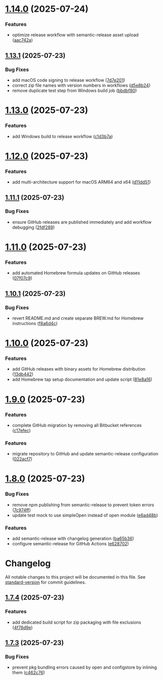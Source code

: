 # [1.14.0](https://github.com/yotoplay/twine-to-yoto/compare/v1.13.1...v1.14.0) (2025-07-24)


### Features

* optimize release workflow with semantic-release asset upload ([aac742a](https://github.com/yotoplay/twine-to-yoto/commit/aac742a4247ae8a7d887a6ca8992f25d0145cf21))

## [1.13.1](https://github.com/yotoplay/twine-to-yoto/compare/v1.13.0...v1.13.1) (2025-07-23)


### Bug Fixes

* add macOS code signing to release workflow ([7d7e201](https://github.com/yotoplay/twine-to-yoto/commit/7d7e201acc2d635865786f2286615a20aea0e279))
* correct zip file names with version numbers in workflows ([d5e8b24](https://github.com/yotoplay/twine-to-yoto/commit/d5e8b24a63b52840aaca06043fe6675f44f0bb81))
* remove duplicate test step from Windows build job ([bbdbf80](https://github.com/yotoplay/twine-to-yoto/commit/bbdbf8085cec56ffdc500918789d86eaf713c1b3))

# [1.13.0](https://github.com/yotoplay/twine-to-yoto/compare/v1.12.0...v1.13.0) (2025-07-23)


### Features

* add Windows build to release workflow ([c1d3b7a](https://github.com/yotoplay/twine-to-yoto/commit/c1d3b7a506a1798f2a9d5cd9b277336ef5646e82))

# [1.12.0](https://github.com/yotoplay/twine-to-yoto/compare/v1.11.1...v1.12.0) (2025-07-23)


### Features

* add multi-architecture support for macOS ARM64 and x64 ([d11dd51](https://github.com/yotoplay/twine-to-yoto/commit/d11dd514aa4551403f74d5c60fdf7d7c6af35e8c))

## [1.11.1](https://github.com/yotoplay/twine-to-yoto/compare/v1.11.0...v1.11.1) (2025-07-23)


### Bug Fixes

* ensure GitHub releases are published immediately and add workflow debugging ([2fdf289](https://github.com/yotoplay/twine-to-yoto/commit/2fdf28913f5e43e76e76da19124a15d7ed180041))

# [1.11.0](https://github.com/yotoplay/twine-to-yoto/compare/v1.10.1...v1.11.0) (2025-07-23)


### Features

* add automated Homebrew formula updates on GitHub releases ([07f07c9](https://github.com/yotoplay/twine-to-yoto/commit/07f07c94d5661487ae1f5f23026e86ab4769676b))

## [1.10.1](https://github.com/yotoplay/twine-to-yoto/compare/v1.10.0...v1.10.1) (2025-07-23)


### Bug Fixes

* revert README.md and create separate BREW.md for Homebrew instructions ([f8a6d4c](https://github.com/yotoplay/twine-to-yoto/commit/f8a6d4ccf0b23dc5d2254656d3632e62bd7ffc01))

# [1.10.0](https://github.com/yotoplay/twine-to-yoto/compare/v1.9.0...v1.10.0) (2025-07-23)


### Features

* add GitHub releases with binary assets for Homebrew distribution ([13db442](https://github.com/yotoplay/twine-to-yoto/commit/13db442d96ee11a82bbc63f577d3adfc1cfffe39))
* add Homebrew tap setup documentation and update script ([81e8a16](https://github.com/yotoplay/twine-to-yoto/commit/81e8a16e072d8a1b47c07546305fc2057ddcbaab))

# [1.9.0](https://github.com/yotoplay/twine-to-yoto/compare/v1.8.2...v1.9.0) (2025-07-23)


### Features

* complete GitHub migration by removing all Bitbucket references ([c17efec](https://github.com/yotoplay/twine-to-yoto/commit/c17efecdb515213c291172c63471a4ca8b1eace6))

### Features

* migrate repository to GitHub and update semantic-release configuration ([022acf7](https://github.com/yotoplay/twine-to-yoto/commit/022acf7e5575e2bf30593a52bd380a44527aac9b))

# [1.8.0](https://github.com/yotoplay/twine-to-yoto/compare/v1.7.4...v1.8.0) (2025-07-23)


### Bug Fixes

* remove npm publishing from semantic-release to prevent token errors ([7c974ff](https://github.com/yotoplay/twine-to-yoto/commit/7c974ff91a7510b9e705addac6a8630b219ec814))
* update test mock to use simpleOpen instead of open module ([e6ad48b](https://github.com/yotoplay/twine-to-yoto/commit/e6ad48b32e76e1f69edad25ffdd8764d4f45f4a7))


### Features

* add semantic-release with changelog generation ([ba65b36](https://github.com/yotoplay/twine-to-yoto/commit/ba65b36f693026ef63edccea4a97b13279498f2d))
* configure semantic-release for GitHub Actions ([e628702](https://github.com/yotoplay/twine-to-yoto/commit/e628702171b77208f63a434999a689d66816fe49))

# Changelog

All notable changes to this project will be documented in this file. See [standard-version](https://github.com/conventional-changelog/standard-version) for commit guidelines.

## [1.7.4](https://github.com/yotoplay/twine-to-yoto/compare/v1.7.3...v1.7.4) (2025-07-23)

### Features

- add dedicated build script for zip packaging with file exclusions ([4f78d9e](https://github.com/yotoplay/twine-to-yoto/commit/4f78d9e))

## [1.7.3](https://github.com/yotoplay/twine-to-yoto/compare/v1.7.2...v1.7.3) (2025-07-23)

### Bug Fixes

- prevent pkg bundling errors caused by open and configstore by inlining them ([c462c76](https://github.com/yotoplay/twine-to-yoto/commit/c462c76))
